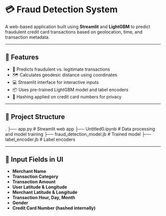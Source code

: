 # 💳 Fraud Detection System

A web-based application built using **Streamlit** and **LightGBM** to predict fraudulent credit card transactions based on geolocation, time, and transaction metadata.

---

## 🚀 Features

- 🧠 Predicts fraudulent vs. legitimate transactions  
- 🗺️ Calculates geodesic distance using coordinates  
- 💻 Streamlit interface for interactive inputs  
- 📦 Uses pre-trained LightGBM model and label encoders  
- 🔐 Hashing applied on credit card numbers for privacy  

---

## 📁 Project Structure
.
├── app.py # Streamlit web app
├── Untitled0.ipynb # Data processing and model training
├── fraud_detection_model.jb # Trained model
├── label_encoder.jb # Label encoders 


---

## 🧾 Input Fields in UI

- **Merchant Name**
- **Transaction Category**
- **Transaction Amount**
- **User Latitude & Longitude**
- **Merchant Latitude & Longitude**
- **Transaction Hour, Day, Month**
- **Gender**
- **Credit Card Number (hashed internally)**

